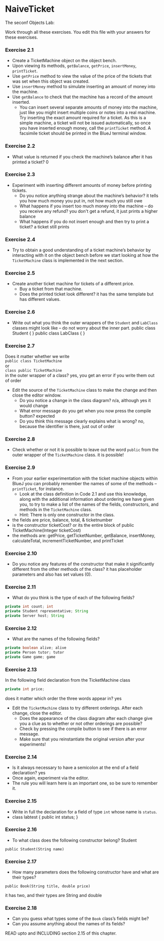 # NaiveTicket

The seconf Objects Lab:

Work through all these exercises. You edit this file with your answers for these exercises.

### Exercise 2.1
* Create a TicketMachine object on the object bench.
* Upon viewing its methods, `getBalance`, `getPrice`, `insertMoney`, `printTicket`.
* Use `getPrice` method to view the value of the price of the tickets that was set when this object was created.
* Use `insertMoney` method to simulate inserting an amount of money into the machine.
* Use `getBalance` to check that the machine has a record of the amount inserted.
	* You can insert several separate amounts of money into the machine, just like you might insert multiple coins or notes into a real machine. Try inserting the exact amount required for a ticket. As this is a simple machine, a ticket will not be issued automatically, so once you have inserted enough money, call the `printTicket` method. A facsimile ticket should be printed in the BlueJ terminal window.

### Exercise 2.2
* What value is returned if you check the machine’s balance after it has printed a ticket?
0
### Exercise 2.3
* Experiment with inserting different amounts of money before printing tickets.
	* Do you notice anything strange about the machine’s behavior? it tells you how much money you put in, not how much you still owe
	* What happens if you insert too much money into the machine – do you receive any refund? you don't get a refund, it just prints a higher balance
	* What happens if you do not insert enough and then try to print a ticket? a ticket still prints 

### Exercise 2.4
* Try to obtain a good understanding of a ticket machine’s behavior by interacting with it on the object bench before we start looking at how the `TicketMachine` class is implemented in the next section.

### Exercise 2.5
* Create another ticket machine for tickets of a different price.
	* Buy a ticket from that machine.
	* Does the printed ticket look different? it has the same template but has different values. 

### Exercise 2.6
* Write out what you think the outer wrappers of the `Student` and `LabClass` classes might look like – do not worry about the inner part.
public class Student {
}
public class LabClass {
}
### Exercise 2.7
Does it matter whether we write<br>
`public class TicketMachine`<br>
or<br>
`class public TicketMachine`<br>
in the outer wrapper of a class? yes, you get an error if you write them out of order

* Edit the source of the `TicketMachine` class to make the change and then close the editor window.
	* Do you notice a change in the class diagram? n/a, although yes it would change
	* What error message do you get when you now press the compile button? <identifier> expected
	* Do you think this message clearly explains what is wrong? no, because the identifier is there, just out of order

### Exercise 2.8
* Check whether or not it is possible to leave out the word `public` from the outer wrapper of the `TicketMachine` class. it is possible!

### Exercise 2.9
* From your earlier experimentation with the ticket machine objects within BlueJ you can probably remember the names of some of the methods – `printTicket`, for instance.
	* Look at the class definition in Code 2.1 and use this knowledge, along with the additional information about ordering we have given you, to try to make a list of the names of the fields, constructors, and methods in the `TicketMachine` class.
	* Hint: There is only one constructor in the class.
 * the fields are price, balance, total, & ticketnumber
 * is the constructor ticketCost? or its the entire block of public TicketMachine(Integer ticketCost)
 * the methods are: getPrice, getTicketNumber, getBalance, insertMoney, calculateTotal, incrementTicketNumber, and printTicket

### Exercise 2.10
* Do you notice any features of the constructor that make it significantly different from the other methods of the class? it has placeholder parameters and also has set values (0).  

### Exercise 2.11
* What do you think is the type of each of the following fields?

```java
private int count; int
private Student representative; String
private Server host; String
```

### Exercise 2.12
* What are the names of the following fields?

```java
private boolean alive; alive
private Person tutor; tutor
private Game game; game
```
### Exercise 2.13

In the following field declaration from the TicketMachine class<br>

```java
private int price;
```
does it matter which order the three words appear in? yes
* Edit the `TicketMachine` class to try different orderings. After each change, close the editor.
	* Does the appearance of the class diagram after each change give you a clue as to whether or not other orderings are
possible?
	* Check by pressing the compile button to see if there is an error message.
	* Make sure that you reinstantiate the original version after your experiments!

### Exercise 2.14
* Is it always necessary to have a semicolon at the end of a field declaration? yes
* Once again, experiment via the editor.
* The rule you will learn here is an important one, so be sure to remember it.


### Exercise 2.15
* Write in full the declaration for a field of type `int` whose name is `status`.
* class labtest {
    public int status;
}

### Exercise 2.16
* To what class does the following constructor belong? Student
```
public Student(String name)
```

### Exercise 2.17
* How many parameters does the following constructor have and what are their types?
```
public Book(String title, double price)
```
it has two, and their types are String and double

### Exercise 2.18
* Can you guess what types some of the `Book` class’s fields might be?
* Can you assume anything about the names of its fields?


READ upto and INCLUDING section 2.15 of this chapter.
